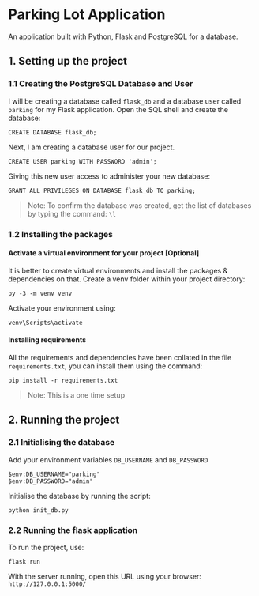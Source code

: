 # Parking Lot Application

An application built with Python, Flask and PostgreSQL for a database.

## 1. Setting up the project

### 1.1 Creating the PostgreSQL Database and User

I will be creating a database called `flask_db` and a database user called `parking` for my Flask application. Open the SQL shell and create the database:
```
CREATE DATABASE flask_db;
```
Next, I am creating a database user for our project. 
```
CREATE USER parking WITH PASSWORD 'admin';
```
Giving this new user access to administer your new database:
```
GRANT ALL PRIVILEGES ON DATABASE flask_db TO parking;
```

> Note: To confirm the database was created, get the list of databases by typing the command: `\l`

### 1.2 Installing the packages

#### Activate a virtual environment for your project [Optional] 
It is better to create virtual environments and install the packages & dependencies on that. Create a venv folder within your project directory:

```
py -3 -m venv venv
```
Activate your environment using:
```
venv\Scripts\activate
```

#### Installing requirements

All the requirements and dependencies have been collated in the file `requirements.txt`, you can install them using the command:

```
pip install -r requirements.txt
```

> Note: This is a one time setup

## 2. Running the project

### 2.1 Initialising the database

Add your environment variables `DB_USERNAME` and `DB_PASSWORD`

```
$env:DB_USERNAME="parking"
$env:DB_PASSWORD="admin"
```

Initialise the database by running the script:
```
python init_db.py
```

 ### 2.2 Running the flask application

 To run the project, use:

 ```
 flask run
 ```

 With the server running, open this URL using your browser: `http://127.0.0.1:5000/`